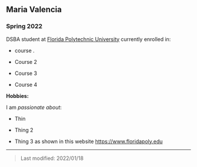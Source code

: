 ## Maria Valencia

### Spring 2022

DSBA student at [Florida Polytechnic University](https://www.floridapoly.edu) currently enrolled in: 

- course .

- Course 2

- Course 3

- Course 4

**Hobbies:**

I am _passionate about_: 

- Thin

- Thing 2

- Thing 3 as shown in this website <https://www.floridapoly.edu>

***

> Last modified: 2022/01/18
